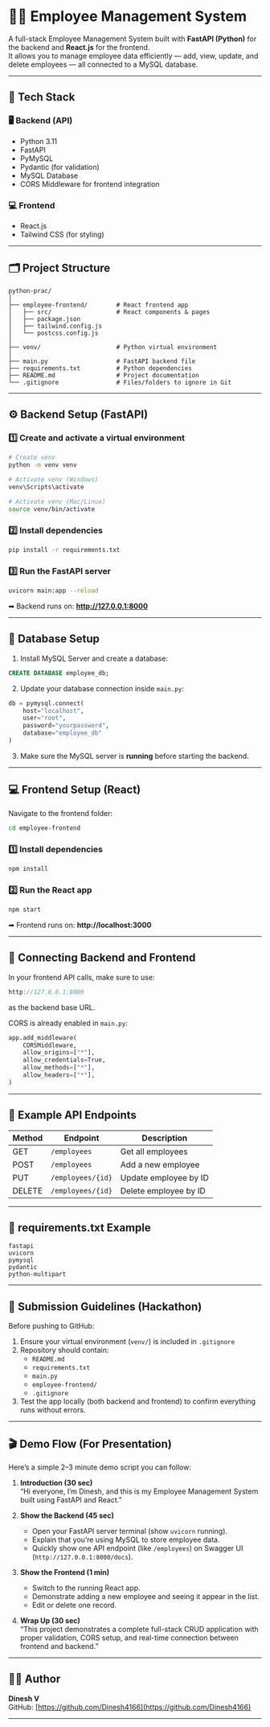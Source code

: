 # 🧑‍💼 Employee Management System

A full-stack Employee Management System built with **FastAPI (Python)** for the backend and **React.js** for the frontend.  
It allows you to manage employee data efficiently — add, view, update, and delete employees — all connected to a MySQL database.

---

## 🚀 Tech Stack

### 🖥️ Backend (API)
- Python 3.11  
- FastAPI  
- PyMySQL  
- Pydantic (for validation)  
- MySQL Database  
- CORS Middleware for frontend integration  

### 💻 Frontend
- React.js  
- Tailwind CSS (for styling)  

---

## 🗂️ Project Structure

```
python-prac/
│
├── employee-frontend/        # React frontend app
│   ├── src/                  # React components & pages
│   ├── package.json
│   ├── tailwind.config.js
│   └── postcss.config.js
│
├── venv/                     # Python virtual environment
│
├── main.py                   # FastAPI backend file
├── requirements.txt          # Python dependencies
├── README.md                 # Project documentation
└── .gitignore                # Files/folders to ignore in Git
```

---

## ⚙️ Backend Setup (FastAPI)

### 1️⃣ Create and activate a virtual environment
```bash
# Create venv
python -m venv venv

# Activate venv (Windows)
venv\Scripts\activate

# Activate venv (Mac/Linux)
source venv/bin/activate
```

### 2️⃣ Install dependencies
```bash
pip install -r requirements.txt
```

### 3️⃣ Run the FastAPI server
```bash
uvicorn main:app --reload
```

➡ Backend runs on: **http://127.0.0.1:8000**

---

## 💾 Database Setup

1. Install MySQL Server and create a database:
```sql
CREATE DATABASE employee_db;
```

2. Update your database connection inside `main.py`:
```python
db = pymysql.connect(
    host="localhost",
    user="root",
    password="yourpassword",
    database="employee_db"
)
```

3. Make sure the MySQL server is **running** before starting the backend.

---

## 💻 Frontend Setup (React)

Navigate to the frontend folder:
```bash
cd employee-frontend
```

### 1️⃣ Install dependencies
```bash
npm install
```

### 2️⃣ Run the React app
```bash
npm start
```

➡ Frontend runs on: **http://localhost:3000**

---

## 🔗 Connecting Backend and Frontend

In your frontend API calls, make sure to use:
```js
http://127.0.0.1:8000
```
as the backend base URL.

CORS is already enabled in `main.py`:
```python
app.add_middleware(
    CORSMiddleware,
    allow_origins=["*"],
    allow_credentials=True,
    allow_methods=["*"],
    allow_headers=["*"],
)
```

---

## 🧪 Example API Endpoints

| Method | Endpoint | Description |
|--------|-----------|-------------|
| GET | `/employees` | Get all employees |
| POST | `/employees` | Add a new employee |
| PUT | `/employees/{id}` | Update employee by ID |
| DELETE | `/employees/{id}` | Delete employee by ID |

---

## 🧰 requirements.txt Example

```
fastapi
uvicorn
pymysql
pydantic
python-multipart
```

---

## 🧾 Submission Guidelines (Hackathon)

Before pushing to GitHub:
1. Ensure your virtual environment (`venv/`) is included in `.gitignore`
2. Repository should contain:
   - `README.md`
   - `requirements.txt`
   - `main.py`
   - `employee-frontend/`
   - `.gitignore`
3. Test the app locally (both backend and frontend) to confirm everything runs without errors.

---

## 🎬 Demo Flow (For Presentation)

Here’s a simple 2–3 minute demo script you can follow:

1. **Introduction (30 sec)**  
   “Hi everyone, I’m Dinesh, and this is my Employee Management System built using FastAPI and React.”

2. **Show the Backend (45 sec)**  
   - Open your FastAPI server terminal (show `uvicorn` running).  
   - Explain that you’re using MySQL to store employee data.  
   - Quickly show one API endpoint (like `/employees`) on Swagger UI (`http://127.0.0.1:8000/docs`).

3. **Show the Frontend (1 min)**  
   - Switch to the running React app.  
   - Demonstrate adding a new employee and seeing it appear in the list.  
   - Edit or delete one record.

4. **Wrap Up (30 sec)**  
   “This project demonstrates a complete full-stack CRUD application with proper validation, CORS setup, and real-time connection between frontend and backend.”

---

## 👨‍💻 Author

**Dinesh V**  
GitHub: [https://github.com/Dinesh4166](https://github.com/Dinesh4166)

---
